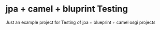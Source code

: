 jpa + camel + bluprint Testing
==============================

Just an example project for Testing of jpa + blueprint + camel
osgi projects